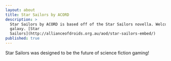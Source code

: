 ```yaml
---
layout: about
title: Star Sailors by ACORD
description: >
  Star Sailors by ACORD is based off of the Star Sailors novella. Welcome to our
  galaxy. [Star
  Sailors](http://allianceofdroids.org.au/aod/star-sailors-embed/)
published: true
---
```


Star Sailors was designed to be the future of science fiction gaming!

<div class="codegena_iframe" data-src="http://allianceofdroids.org.au/aod/star-sailors-embed/" style="height:553px;width:800px;" data-responsive="true" data-img="http://blog.allianceofdroids.org.au/wp-content/uploads/2019/02/ACORD.v1.png" data-css="background:url('//codegena.com/wp-content/uploads/2015/09/loading.gif') white center center no-repeat;border:0px;"></div><script src="https://rawgit.com/shaneapen/Codegena/master/async-iframe.js"></script>

```print("This is a test - Python")
```
